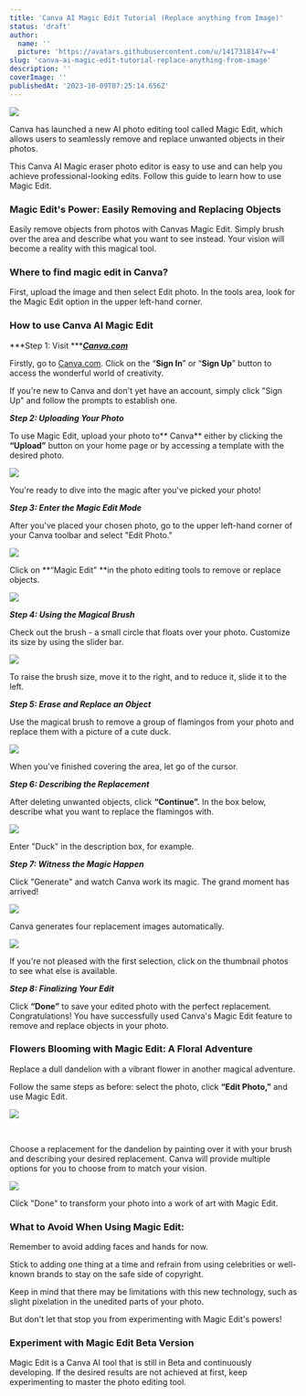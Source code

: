 ```yaml
---
title: 'Canva AI Magic Edit Tutorial (Replace anything from Image)'
status: 'draft'
author:
  name: ''
  picture: 'https://avatars.githubusercontent.com/u/141731814?v=4'
slug: 'canva-ai-magic-edit-tutorial-replace-anything-from-image'
description: ''
coverImage: ''
publishedAt: '2023-10-09T07:25:14.656Z'
---
```


![](/images/canva-ai-magic-edit--MyOD.png)

Canva has launched a new AI photo editing tool called Magic Edit, which allows users to seamlessly remove and replace unwanted objects in their photos.



This Canva AI Magic eraser photo editor is easy to use and can help you achieve professional-looking edits. Follow this guide to learn how to use Magic Edit.



### Magic Edit's Power: Easily Removing and Replacing Objects



Easily remove objects from photos with Canvas Magic Edit. Simply brush over the area and describe what you want to see instead. Your vision will become a reality with this magical tool.



### **Where to find magic edit in Canva?**

First, upload the image and then select Edit photo. In the tools area, look for the Magic Edit option in the upper left-hand corner.

### **How to use Canva AI Magic Edit**

***Step 1: Visit ***[***Canva.com***](http://Canva.com)

Firstly, go to [Canva.com](http://Canva.com). Click on the “**Sign In**” or “**Sign Up**” button to access the wonderful world of creativity.

If you're new to Canva and don't yet have an account, simply click "Sign Up" and follow the prompts to establish one.

***Step 2: Uploading Your Photo***

To use Magic Edit, upload your photo to\*\* Canva\*\* either by clicking the **“Upload”** button on your home page or by accessing a template with the desired photo.

![](/images/canva-upload-photo-1024x578-Y4NT.png)



You're ready to dive into the magic after you've picked your photo!



***Step 3: Enter the Magic Edit Mode***



After you've placed your chosen photo, go to the upper left-hand corner of your Canva toolbar and select "Edit Photo."



![](/images/canva-edit-photo-Q1Mz.png)



Click on \*\*“Magic Edit” \*\*in the photo editing tools to remove or replace objects.



![](/images/canva-magic-edit-1024x498-g2ND.png)



***Step 4: Using the Magical Brush***



Check out the brush - a small circle that floats over your photo. Customize its size by using the slider bar.



![](/images/using-the-magical-brush-1024x467-I1OT.png)



To raise the brush size, move it to the right, and to reduce it, slide it to the left.



***Step 5: Erase and Replace an Object***



Use the magical brush to remove a group of flamingos from your photo and replace them with a picture of a cute duck.



![](/images/erase-and-replace-an-object-Y5MT.png)



When you've finished covering the area, let go of the cursor.



***Step 6: Describing the Replacement***



After deleting unwanted objects, click **“Continue”.** In the box below, describe what you want to replace the flamingos with.



![](/images/canva-describing-the-replacement-1024x556-Y2MD.png)



Enter "Duck" in the description box, for example.



***Step 7: Witness the Magic Happen***



Click "Generate" and watch Canva work its magic. The grand moment has arrived!



![](/images/canva-ai-magic-A1Mz.png)



Canva generates four replacement images automatically.



![](/images/canva-magic-edit-generate-g1Nj.png)



If you're not pleased with the first selection, click on the thumbnail photos to see what else is available.



***Step 8: Finalizing Your Edit***



Click **“Done”** to save your edited photo with the perfect replacement. Congratulations! You have successfully used Canva's Magic Edit feature to remove and replace objects in your photo.



### **Flowers Blooming with Magic Edit: A Floral Adventure**



Replace a dull dandelion with a vibrant flower in another magical adventure.



Follow the same steps as before: select the photo, click **“Edit Photo,”** and use Magic Edit.



![](blob:https://outstatic-blogs.vercel.app/e36f7bc1-53e5-417c-b76b-15642bc79932)

<br>

Choose a replacement for the dandelion by painting over it with your brush and describing your desired replacement. Canva will provide multiple options for you to choose from to match your vision.



![](/images/canva-magic-edit-photos-1024x597-c5OT.png)



Click "Done" to transform your photo into a work of art with Magic Edit.



### **What to Avoid When Using Magic Edit:**



Remember to avoid adding faces and hands for now.



Stick to adding one thing at a time and refrain from using celebrities or well-known brands to stay on the safe side of copyright.



Keep in mind that there may be limitations with this new technology, such as slight pixelation in the unedited parts of your photo.



But don't let that stop you from experimenting with Magic Edit's powers!



### **Experiment with Magic Edit Beta Version**



Magic Edit is a Canva AI tool that is still in Beta and continuously developing. If the desired results are not achieved at first, keep experimenting to master the photo editing tool.

<br>

<br>

